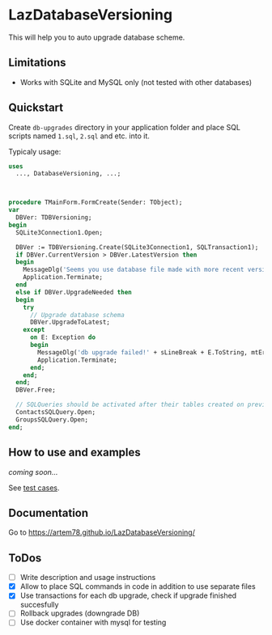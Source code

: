 # LazDatabaseVersioning

This will help you to auto upgrade database scheme.

## Limitations

- Works with SQLite and MySQL only (not tested with other databases)

## Quickstart

Create `db-upgrades` directory in your application folder and place SQL scripts named `1.sql`, `2.sql` and etc. into it.

Typicaly usage:

```pascal
uses
  ..., DatabaseVersioning, ...;



procedure TMainForm.FormCreate(Sender: TObject);
var
  DBVer: TDBVersioning;
begin
  SQLite3Connection1.Open;

  DBVer := TDBVersioning.Create(SQLite3Connection1, SQLTransaction1);
  if DBVer.CurrentVersion > DBVer.LatestVersion then
  begin
    MessageDlg('Seems you use database file made with more recent version of application!', mtError, [mbOK], 0);
    Application.Terminate;
  end
  else if DBVer.UpgradeNeeded then
  begin
    try
      // Upgrade database schema
      DBVer.UpgradeToLatest;
    except
      on E: Exception do
      begin
        MessageDlg('db upgrade failed!' + sLineBreak + E.ToString, mtError, [mbOK], 0);
        Application.Terminate;
      end;
    end;
  end;
  DBVer.Free;

  // SQLQueries should be activated after their tables created on previous step
  ContactsSQLQuery.Open;
  GroupsSQLQuery.Open;
end;  
```

## How to use and examples

*coming soon...*

See [test cases](/Tests/testcase1.pas).

## Documentation

Go to https://artem78.github.io/LazDatabaseVersioning/

## ToDos
- [ ] Write description and usage instructions
- [x] Allow to place SQL commands in code in addition to use separate files
- [x] Use transactions for each db upgrade, check if upgrade finished succesfully
- [ ] Rollback upgrades (downgrade DB)
- [ ] Use docker container with mysql for testing
